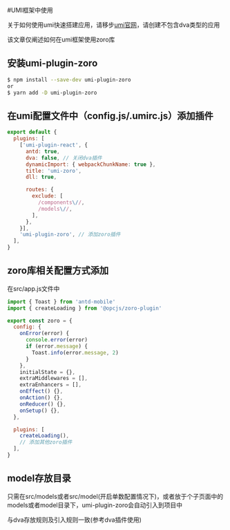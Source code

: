 #UMI框架中使用

关于如何使用umi快速搭建应用，请移步[umi官网](<https://umijs.org/zh/guide/getting-started.html>)，请创建不包含dva类型的应用

该文章仅阐述如何在umi框架使用zoro库

## 安装umi-plugin-zoro

```bash
$ npm install --save-dev umi-plugin-zoro
or
$ yarn add -D umi-plugin-zoro
```

## 在umi配置文件中（config.js/.umirc.js）添加插件

```js
export default {
  plugins: [
    ['umi-plugin-react', {
      antd: true,
      dva: false, // 关闭dva插件
      dynamicImport: { webpackChunkName: true },
      title: 'umi-zoro',
      dll: true,

      routes: {
        exclude: [
          /components\//,
          /models\//,
        ],
      },
    }],
    'umi-plugin-zoro', // 添加zoro插件
  ],
}

```

## zoro库相关配置方式添加

在src/app.js文件中

```js
import { Toast } from 'antd-mobile'
import { createLoading } from '@opcjs/zoro-plugin'

export const zoro = {
  config: {
    onError(error) {
      console.error(error)
      if (error.message) {
        Toast.info(error.message, 2)
      }
    },
    initialState = {},
  	extraMiddlewares = [],
    extraEnhancers = [],
    onEffect() {},
    onAction() {},
    onReducer() {},
    onSetup() {},
  },

  plugins: [
    createLoading(),
    // 添加其他zoro插件
  ],
}
```

## model存放目录

只需在src/models或者src/model(开启单数配置情况下)，或者放于个子页面中的models或者model目录下，umi-plugin-zoro会自动引入到项目中

与dva存放规则及引入规则一致(参考dva插件使用)
